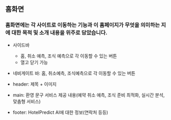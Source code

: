 ## 홈화면
### 홈화면에는 각 사이트로 이동하는 기능과 이 홈페이지가 무엇을 의미하는 지에 대한 목적 및 소개 내용을 위주로 담았습니다.

- 사이드바
    - 홈, 취소 예측, 조식 예측으로 각 이동할 수 있는 버튼
    - 열고 닫기 가능

- 네비게이트 바: 홈, 취소예측, 조식예측으로 각 이동할 수 있는 버튼

- header: 제목 + 이미지

- main: 환영 문구
        서비스 제공 내용(예약 취소 예측, 조식 준비 최적화, 실시간 분석, 맞춤형 서비스)
        
- footer: HotelPredict AI에 대한 정보(연락처 등등)